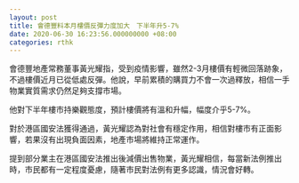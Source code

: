 ```yaml
---
layout: post
title: 會德豐料本月樓價反彈力度加大　下半年升5-7%
date: 2020-06-30 16:23:56.000000000 +08:00
categories: rthk
---
```


會德豐地產常務董事黃光耀指，受到疫情影響，雖然2-3月樓價有輕微回落跡象，不過樓價近月已從低處反彈。他說，早前累積的購買力不會一次過釋放，相信一手物業實質需求仍然足夠支撐市場。

他對下半年樓市持樂觀態度，預計樓價將有溫和升幅，幅度介乎5-7%。

對於港區國安法獲得通過，黃光耀認為對社會有穩定作用，相信對樓市有正面影響，若果沒有出現負面因素，地產市場將維持正常運作。

提到部分業主在港區國安法推出後減價出售物業，黃光耀相信，每當新法例推出時，市民都有一定程度憂慮，隨著市民對法例有更多認識，情況會好轉。
